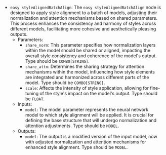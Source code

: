 - `easy styleAlignedBatchAlign`: The `easy styleAlignedBatchAlign` node is designed to apply style alignment to a batch of models, adjusting their normalization and attention mechanisms based on shared parameters. This process enhances the consistency and harmony of styles across different models, facilitating more cohesive and aesthetically pleasing outputs.
    - Parameters:
        - `share_norm`: This parameter specifies how normalization layers within the model should be shared or aligned, impacting the overall style consistency and coherence of the model's output. Type should be `COMBO[STRING]`.
        - `share_attn`: Determines the sharing strategy for attention mechanisms within the model, influencing how style elements are integrated and harmonized across different parts of the model. Type should be `COMBO[STRING]`.
        - `scale`: Affects the intensity of style application, allowing for fine-tuning of the style's impact on the model's output. Type should be `FLOAT`.
    - Inputs:
        - `model`: The model parameter represents the neural network model to which style alignment will be applied. It is crucial for defining the base structure that will undergo normalization and attention adjustments. Type should be `MODEL`.
    - Outputs:
        - `model`: The output is a modified version of the input model, now with adjusted normalization and attention mechanisms for enhanced style alignment. Type should be `MODEL`.
